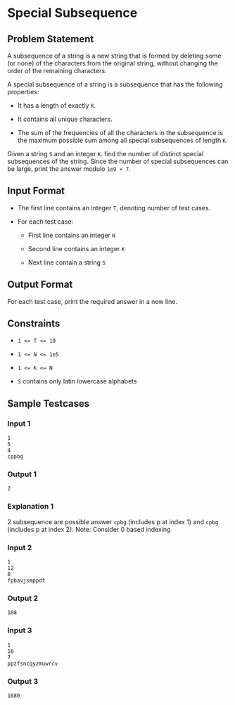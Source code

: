 # Special Subsequence

## Problem Statement

A subsequence of a string is a new string that is formed by deleting some (or none) of the characters from the original string, without changing the order of the remaining characters.

A special subsequence of a string is a subsequence that has the following properties:

- It has a length of exactly `K`.

- It contains all unique characters.

- The sum of the frequencies of all the characters in the subsequence is the maximum possible sum among all special subsequences of length `K`.

Given a string `S` and an integer `K`. find the number of distinct special subsequences of the string. Since the number of special subsequences can be large, print the answer modulo `1e9 + 7`.

## Input Format

- The first line contains an integer `T`, denoting number of test cases.

- For each test case:

  - First line contains an integer `N`

  - Second line contains an integer `K`

  - Next line contain a string `S`

## Output Format

For each test case, print the required answer in a new line.

## Constraints

- `1 <= T <= 10`

- `1 <= N <= 1e5`

- `1 <= K <= N`

- `S` contains only latin lowercase alphabets

## Sample Testcases

### Input 1

```
1
5
4
cppbg
```

### Output 1

```
2
```

### Explanation 1

2 subsequence are possible answer `cpbg` (includes p at index 1) and `cpbg` (includes p at index 2). Note: Consider 0 based indexing

### Input 2

```
1
12
8
fpbavjsmppdt
```

### Output 2

```
108
```

### Input 3

```
1
16
7
ppzfsncqyzmuwrcv
```

### Output 3

```
1680
```
